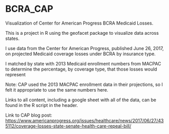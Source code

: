 # BCRA_CAP
Visualization of Center for American Progress BCRA Medicaid Losses.

This is a project in R using the geofacet package to visualize data across states.

I use data from the Center for American Progress, published June 26, 2017, on projected Medicaid coverage losses under BCRA by insurance type.

I matched by state with 2013 Medicaid enrollment numbers from MACPAC to determine the percentage, by coverage type, that those losses would represent

Note: CAP used the 2013 MACPAC enrollment data in their projections, so I felt it appropriate to use the same numbers here.

Links to all content, including a google sheet with all of the data, can be found in the R script in the header.

Link to CAP blog post: https://www.americanprogress.org/issues/healthcare/news/2017/06/27/435112/coverage-losses-state-senate-health-care-repeal-bill/
